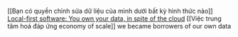 [[Bạn có quyền chỉnh sửa dữ liệu của mình dưới bất kỳ hình thức nào]] 
[Local-first software: You own your data, in spite of the cloud](https://www.inkandswitch.com/local-first/)
[[Việc trung tâm hoá đáp ứng economy of scale]] 
we became borrowers of our own data
